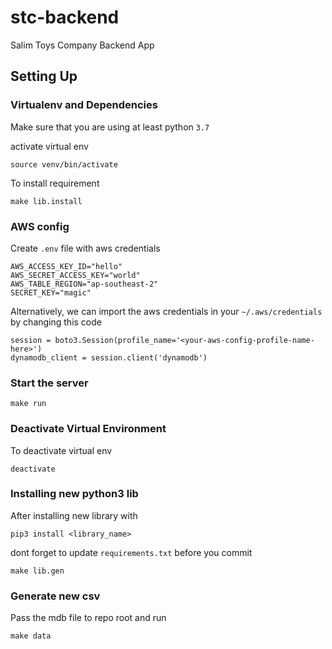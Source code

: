 # stc-backend
Salim Toys Company Backend App

## Setting Up
### Virtualenv and Dependencies
Make sure that you are using at least python `3.7`

activate virtual env
```
source venv/bin/activate
```

To install requirement
```
make lib.install
```

### AWS config
Create `.env` file with aws credentials
```
AWS_ACCESS_KEY_ID="hello"
AWS_SECRET_ACCESS_KEY="world"
AWS_TABLE_REGION="ap-southeast-2"
SECRET_KEY="magic"
```
Alternatively, we can import the aws credentials in your `~/.aws/credentials`
by changing this code
```
session = boto3.Session(profile_name='<your-aws-config-profile-name-here>')
dynamodb_client = session.client('dynamodb')
```

### Start the server
```
make run
```

### Deactivate Virtual Environment
To deactivate virtual env
```
deactivate
```

### Installing new python3 lib
After installing new library with
```
pip3 install <library_name>
```
dont forget to update `requirements.txt` before you commit
```
make lib.gen
```


### Generate new csv
Pass the mdb file to repo root and run
```
make data
```